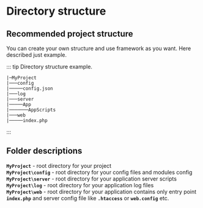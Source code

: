 # Directory structure

## Recommended project structure
You can create your own structure and use framework as you want. 
Here described just example.

::: tip Directory structure example.
```text
|─MyProject  
|───config  
|─────config.json  
|───log  
|───server  
|─────App  
|───────AppScripts  
|───web 
|─────index.php 
``` 
:::

## Folder descriptions
**`MyProject`** - root directory for your project  
**`MyProject\config`** - root directory for your config files and modules config  
**`MyProject\server`** - root directory for your application server scripts  
**`MyProject\log`** - root directory for your application log files  
**`MyProject\web`** - root directory for your application contains only entry point **`index.php`** 
and server config file like **`.htaccess`** or **`web.config`** etc.


